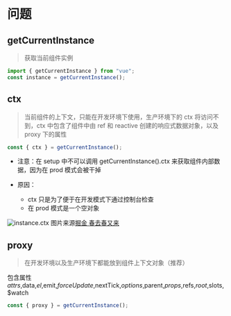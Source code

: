 # 问题

## getCurrentInstance

> 获取当前组件实例

```js
import { getCurrentInstance } from "vue";
const instance = getCurrentInstance();
```

## ctx

> 当前组件的上下文，只能在开发环境下使用，生产环境下的 ctx 将访问不到，ctx 中包含了组件中由 ref 和 reactive 创建的响应式数据对象，以及 proxy 下的属性

```js
const { ctx } = getCurrentInstance();
```

- 注意：在 setup 中不可以调用 getCurrentInstance().ctx 来获取组件内部数据，因为在 prod 模式会被干掉

- 原因：
  - ctx 只是为了便于在开发模式下通过控制台检查
  - 在 prod 模式是一个空对象

![instance.ctx](https://p6-juejin.byteimg.com/tos-cn-i-k3u1fbpfcp/5bff5eb65818408aa012a6fff86c2852~tplv-k3u1fbpfcp-watermark.image?imageslim)
图片来源[掘金 春去春又来](https://juejin.cn/post/6899432348266283022)

## proxy

> 在开发环境以及生产环境下都能放到组件上下文对象（推荐）

包含属性$attrs,$data,$el,$emit,$forceUpdate,$nextTick,$options,$parent,$props,$refs,$root,$slots,$watch

```js
const { proxy } = getCurrentInstance();
```

